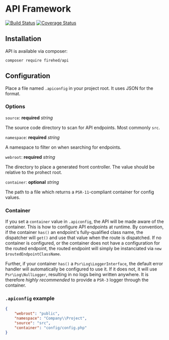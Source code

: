 # API Framework

[![Build Status](https://travis-ci.org/Firehed/api.svg?branch=master)](https://travis-ci.org/Firehed/api)
[![Coverage Status](https://coveralls.io/repos/github/Firehed/api/badge.svg?branch=master)](https://coveralls.io/github/Firehed/api?branch=master)

## Installation

API is available via composer:

`composer require firehed/api`

## Configuration

Place a file named `.apiconfig` in your project root. It uses JSON for the format.

### Options

`source`: **required** *string*

The source code directory to scan for API endpoints. Most commonly `src`.

`namespace`: **required** *string*

A namespace to filter on when searching for endpoints.

`webroot`: **required** *string*

The directory to place a generated front controller. The value should be relative to the prohect root.

`container`: **optional** *string*

The path to a file which returns a `PSR-11`-compliant container for config values.

### Container

If you set a `container` value in `.apiconfig`, the API will be made aware of the container.
This is how to configure API endpoints at runtime.
By convention, if the container `has()` an endpoint's fully-qualified class name, the dispatcher will `get()` and use that value when the route is dispatched.
If no container is configured, or the container does not have a configuration for the routed endpoint, the routed endpoint will simply be instanciated via `new $routedEndpointClassName`.

Further, if your container `has()` a `Psr\Log\LoggerInterface`, the default error handler will automatically be configured to use it.
If it does not, it will use `Psr\Log\NullLogger`, resulting in no logs being written anywhere.
It is therefore *highly recommended* to provide a `PSR-3` logger through the container.

### `.apiconfig` example

```json
{
    "webroot": "public",
    "namespace": "Company\\Project",
    "source": "src",
    "container": "config/config.php"
}
```
